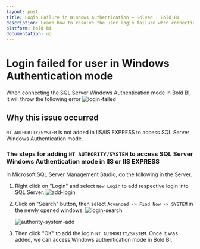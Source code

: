 ```yaml
---
layout: post
title: Login Failure in Windows Authentication – Solved | Bold BI
description: Learn how to resolve the user login failure when connecting SQL Server database in Bold BI in windows authentication mode.
platform: bold-bi
documentation: ug
---
```

 
# Login failed for user in Windows Authentication mode
When connecting the SQL Server Windows Authentication mode in Bold BI, it will throw the following error
![login-failed](/bold-bi-docs/static/assets/embedded/faq/images/login-failed-user.png)
 
## Why this issue occurred
`NT AUTHORITY/SYSTEM` is not added in IIS/IIS EXPRESS  to access SQL Server Windows Authentication mode.
 
### The steps for adding `NT AUTHORITY/SYSTEM` to access SQL Server Windows Authentication mode in IIS or IIS EXPRESS
 
In Microsoft SQL Server Management Studio, do the following in the Server.
 
1.  Right click on "Login" and select `New Login` to add respective login into SQL Server.
    ![add-login](/bold-bi-docs/static/assets/embedded/faq/images/add-new-login.png)
 
2.  Click on "Search" button, then select `Advanced -> Find Now -> SYSTEM` in the newly opened windows. 
    ![login-search](/bold-bi-docs/static/assets/embedded/faq/images/login-window.png)
 
    ![authority-system-add](/bold-bi-docs/static/assets/embedded/faq/images/add-system.png)  
 
3.  Then click "OK" to add the login `NT AUTHORITY/SYSTEM`. Once it was added, we can access Windows authentication mode in Bold BI. 